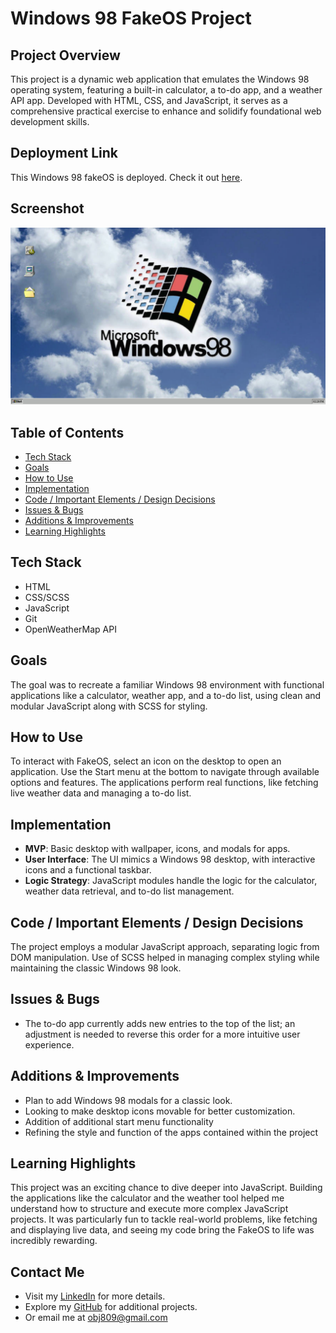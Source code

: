 # Windows 98 FakeOS Project

## Project Overview

This project is a dynamic web application that emulates the Windows 98 operating system, featuring a built-in calculator, a to-do app, and a weather API app. Developed with HTML, CSS, and JavaScript, it serves as a comprehensive practical exercise to enhance and solidify foundational web development skills.


## Deployment Link

This Windows 98 fakeOS is deployed. Check it out [here](https://windows98-fake-os.netlify.app/).

## Screenshot

![fakeOS Desktop](static/project-screenshot.png)

## Table of Contents

- [Tech Stack](#tech-stack)
- [Goals](#goals)
- [How to Use](#how-to-use)
- [Implementation](#implementation)
- [Code / Important Elements / Design Decisions](#code--important-elements--design-decisions)
- [Issues & Bugs](#issues--bugs)
- [Additions & Improvements](#additions--improvements)
- [Learning Highlights](#learning-highlights)

## Tech Stack

- HTML
- CSS/SCSS
- JavaScript
- Git
- OpenWeatherMap API

## Goals

The goal was to recreate a familiar Windows 98 environment with functional applications like a calculator, weather app, and a to-do list, using clean and modular JavaScript along with SCSS for styling.

## How to Use

To interact with FakeOS, select an icon on the desktop to open an application. Use the Start menu at the bottom to navigate through available options and features. The applications perform real functions, like fetching live weather data and managing a to-do list.

## Implementation

- **MVP**: Basic desktop with wallpaper, icons, and modals for apps.
- **User Interface**: The UI mimics a Windows 98 desktop, with interactive icons and a functional taskbar.
- **Logic Strategy**: JavaScript modules handle the logic for the calculator, weather data retrieval, and to-do list management.

## Code / Important Elements / Design Decisions

The project employs a modular JavaScript approach, separating logic from DOM manipulation. Use of SCSS helped in managing complex styling while maintaining the classic Windows 98 look.

## Issues & Bugs

- The to-do app currently adds new entries to the top of the list; an adjustment is needed to reverse this order for a more intuitive user experience.

## Additions & Improvements

- Plan to add Windows 98 modals for a classic look.
- Looking to make desktop icons movable for better customization.
- Addition of additional start menu functionality
- Refining the style and function of the apps contained within the project

## Learning Highlights

This project was an exciting chance to dive deeper into JavaScript. Building the applications like the calculator and the weather tool helped me understand how to structure and execute more complex JavaScript projects. It was particularly fun to tackle real-world problems, like fetching and displaying live data, and seeing my code bring the FakeOS to life was incredibly rewarding.

## Contact Me

- Visit my [LinkedIn](https://www.linkedin.com/in/obj809/) for more details.
- Explore my [GitHub](https://github.com/cyberforge1) for additional projects.
- Or email me at obj809@gmail.com
